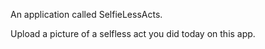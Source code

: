 An application called SelfieLessActs.

Upload a picture of a selfless act you did today on this app.
